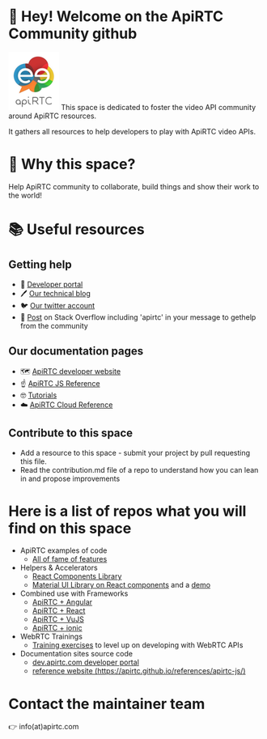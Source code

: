 # :wave: Hey! Welcome on the ApiRTC Community github 
![logo ApiRTC](./img/ezgif-2-e711509fee.png)
This space is dedicated to foster the video API community around ApiRTC resources.

It gathers all resources to help developers to play with ApiRTC video APIs.

# :rocket: Why this space?
Help ApiRTC community to collaborate, build things and show their work to the world!

# 📚 Useful resources
## Getting help
+ 📘 [Developer portal](https://dev.apirtc.com)
+ 🖊️ [Our technical blog](https://apirtc.com/blog/)
+ 🐦 [Our twitter account](https://twitter.com/apirtc)
+ 🧱 [Post](https://stackoverflow.com/search?q=apirtc) on Stack Overflow including 'apirtc' in your message to gethelp from the community

## Our documentation pages
+ 🗺️ [ApiRTC developer website](https://apirtc.com)
+ ☝️ [ApiRTC JS Reference](https://apirtc.github.io/references/apirtc-js/)
+ 🤓 [Tutorials](https://dev.apirtc.com/examples)
+ ☁️ [ApiRTC Cloud Reference](https://cloud.apirtc.com/sdk/api/)


## Contribute to this space
+ Add a resource to this space - submit your project by pull requesting this file.
+ Read the contribution.md file of a repo to understand how you can lean in and propose improvements


# Here is a list of repos what you will find on this space
- ApiRTC examples of code
    - [All of fame of features](https://github.com/ApiRTC/ApiRTC-ng-demo)
- Helpers & Accelerators
    - [React Components Library](https://github.com/ApiRTC/react-lib)
    - [Material UI Library on React components](https://github.com/ApiRTC/mui-react-lib) and a [demo](https://github.com/ApiRTC/react-ui-library-demo)
- Combined use with Frameworks
    - [ApiRTC + Angular](https://github.com/ApiRTC/ApiRTC-angular)
    - [ApiRTC + React](https://github.com/ApiRTC/ApiRTC-react-demo)
    - [ApiRTC + VuJS](https://github.com/ApiRTC/apirtc-vuejs)  
    - [ApiRTC + ionic](https://github.com/ApiRTC/ApiRTC-angular-ionic-tutorial)
- WebRTC Trainings
    - [Training exercises](https://github.com/ApiRTC/trainings) to level up on developing with WebRTC APIs
- Documentation sites source code
    - [dev.apirtc.com developer portal](https://github.com/ApiRTC/apirtccom)
    - [reference website (https://apirtc.github.io/references/apirtc-js/)](https://github.com/ApiRTC/references)

# Contact the maintainer team

👉 info(at)apirtc.com